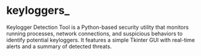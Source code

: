 # keyloggers_
Keylogger Detection Tool is a Python-based security utility that monitors running processes, network connections, and suspicious behaviors to identify potential keyloggers. It features a simple Tkinter GUI with real-time alerts and a summary of detected threats.
